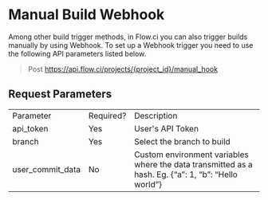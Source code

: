 
# Manual Build Webhook 

Among other build trigger methods, in Flow.ci you can also trigger builds manually by using Webhook. To set up a Webhook trigger you need to use the following API parameters listed below. 

> Post https://api.flow.ci/projects/{project_id}/manual_hook

## Request Parameters

<table>
    <tr>
        <td>Parameter</td>
        <td>Required?</td>
        <td>Description</td>
    </tr>
      <tr>
        <td>api_token</td>
        <td>Yes</td>
        <td>User's API Token</td>
    </tr>
      <tr>
        <td>branch</td>
        <td>Yes</td>
        <td>Select the branch to build</td>
    </tr>
      <tr>
        <td>user_commit_data</td>
        <td>No</td>
        <td>Custom environment variables where the data transmitted as a hash. Eg. {“a”: 1, “b”: “Hello world”}</td>
    </tr>
</table>
    

